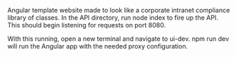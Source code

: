 Angular template website made to look like a corporate intranet compliance library of classes.
In the API directory, run node index to fire up the API. This should begin listening for requests on port 8080.

With this running, open a new terminal and navigate to ui-dev. npm run dev will run the Angular app with the needed proxy configuration.
